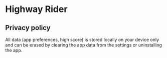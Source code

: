 # Highway Rider
## Privacy policy

All data (app preferences, high score) is stored locally on your device only and can be erased by clearing the app data from the settings or uninstalling the app.
